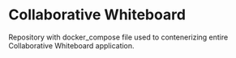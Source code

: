 # Collaborative Whiteboard

Repository with docker_compose file used to contenerizing entire Collaborative Whiteboard application.
